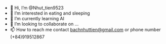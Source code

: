 - 👋 Hi, I’m @Nhut_tien9523
- 👀 I’m interested in eating and sleeping
- 🌱 I’m currently learning AI
- 💞️ I’m looking to collaborate on ...
- 📫 How to reach me contact bachnhuttien@gmail.com or phone number (+84)919512867

<!---
NhutTien0905/NhutTien0905 is a ✨ special ✨ repository because its `README.md` (this file) appears on your GitHub profile.
You can click the Preview link to take a look at your changes.
--->

